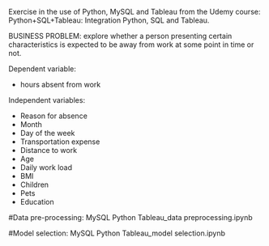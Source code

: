 Exercise in the use of Python, MySQL and Tableau from the Udemy course: Python+SQL+Tableau: Integration Python, SQL and Tableau.

BUSINESS PROBLEM: explore whether a person presenting certain characteristics is expected to be away from work at some point in time or not.

Dependent variable: 
- hours absent from work

Independent variables:
- Reason for absence
- Month
- Day of the week
- Transportation expense
- Distance to work
- Age
- Daily work load
- BMI
- Children
- Pets
- Education


#Data pre-processing: MySQL Python Tableau_data preprocessing.ipynb

#Model selection: MySQL Python Tableau_model selection.ipynb
